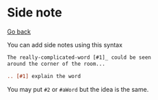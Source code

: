# Side note

[Go back](..#writing-rst-documents)

You can add side notes using this syntax

```rest
The really-complicated-word [#1]_ could be seen
around the corner of the room...

.. [#1] explain the word
```

You may put `#2` or ``#aWord`` but the idea is the same.